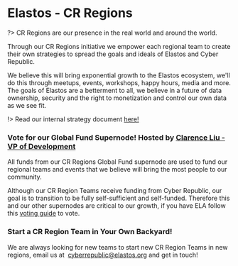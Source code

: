 

# Elastos - CR Regions

?> CR Regions are our presence in the real world and around the world.

Through our CR Regions initiative we empower each regional team to create their own
strategies to spread the goals and ideals of Elastos and Cyber Republic.

We believe this will bring exponential growth to the Elastos ecosystem, we'll do this
through meetups, events, workshops, happy hours, media and more. The goals of Elastos 
are a betterment to all, we believe in a future of data ownership, security and the right
to monetization and control our own data as we see fit.  

!> Read our internal strategy document [here!](https://docs.google.com/document/d/1E1YH_ygXBjDEf0Y8SGfn9JXbTVqy9qLYwMOKyh44FcI)

### Vote for our Global Fund Supernode! Hosted by&nbsp;[Clarence Liu - VP of Development](/main/clarence-about.md)

All funds from our CR Regions Global Fund supernode are used to fund our regional teams 
and events that we believe will bring the most people to our community.

Although our CR Region Teams receive funding from Cyber Republic, our goal is to transition 
to be fully self-sufficient and self-funded. Therefore this and our other supernodes are
critical to our growth, if you have ELA follow this [voting guide](/main/voting-guide.md) to vote.

### Start a CR Region Team in Your Own Backyard!

We are always looking for new teams to start new CR Region Teams in new regions, email us at 
&nbsp;[cyberrepublic@elastos.org](mailto:cyberrepublic@elastos.org) and get in touch!   
